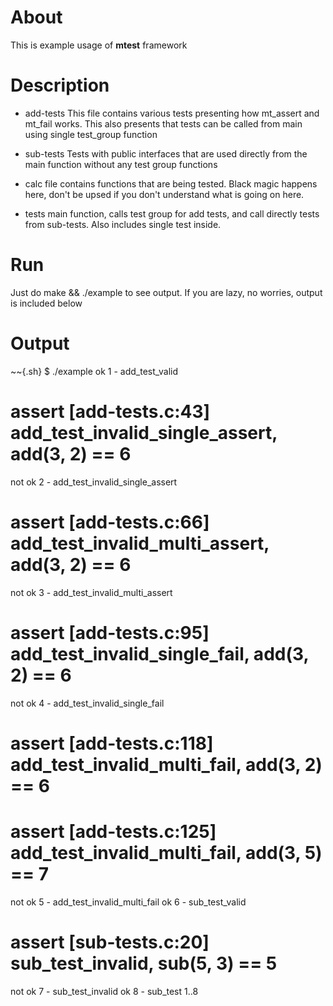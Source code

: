 About
=====

This is example usage of **mtest** framework

Description
===========

  * add-tests
    This file contains various tests presenting how mt_assert and mt_fail works.
    This also presents that tests can be called from main using single
    test_group function

  * sub-tests
    Tests with public interfaces that are used directly from the main function
    without any test group functions

  * calc
    file contains functions that are being tested. Black magic happens here,
    don't be upsed if you don't understand what is going on here.

  * tests
    main function, calls test group for add tests, and call directly tests from
    sub-tests. Also includes single test inside.

Run
===

Just do make && ./example to see output. If you are lazy, no worries, output is
included below

Output
======

~~{.sh}
$ ./example
ok 1 - add_test_valid
# assert [add-tests.c:43] add_test_invalid_single_assert, add(3, 2) == 6
not ok 2 - add_test_invalid_single_assert
# assert [add-tests.c:66] add_test_invalid_multi_assert, add(3, 2) == 6
not ok 3 - add_test_invalid_multi_assert
# assert [add-tests.c:95] add_test_invalid_single_fail, add(3, 2) == 6
not ok 4 - add_test_invalid_single_fail
# assert [add-tests.c:118] add_test_invalid_multi_fail, add(3, 2) == 6
# assert [add-tests.c:125] add_test_invalid_multi_fail, add(3, 5) == 7
not ok 5 - add_test_invalid_multi_fail
ok 6 - sub_test_valid
# assert [sub-tests.c:20] sub_test_invalid, sub(5, 3) == 5
not ok 7 - sub_test_invalid
ok 8 - sub_test
1..8
~~~
